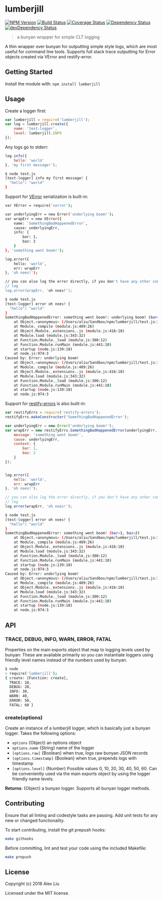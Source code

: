 # lumberjill

[![NPM Version](https://img.shields.io/npm/v/lumberjill.svg)](https://npmjs.org/package/lumberjill)
[![Build Status](https://travis-ci.org/DonutEspresso/lumberjill.svg?branch=master)](https://travis-ci.org/DonutEspresso/lumberjill)
[![Coverage Status](https://coveralls.io/repos/github/DonutEspresso/lumberjill/badge.svg?branch=master)](https://coveralls.io/github/DonutEspresso/lumberjill?branch=master)
[![Dependency Status](https://david-dm.org/DonutEspresso/lumberjill.svg)](https://david-dm.org/DonutEspresso/lumberjill)
[![devDependency Status](https://david-dm.org/DonutEspresso/lumberjill/dev-status.svg)](https://david-dm.org/DonutEspresso/lumberjill#info=devDependencies)


> a bunyan wrapper for simple CLT logging

A thin wrapper over bunyan for outputting simple style logs, which are most
useful for command line tools. Supports full stack trace outputting for Error
objects created via VError and restify-error.

## Getting Started

Install the module with: `npm install lumberjill`

## Usage

Create a logger first:

```js
var lumberjill = require('lumberjill');
var log = lumberjill.create({
    name: 'test-logger',
    level: lumberjill.INFO
});
```

Any logs go to stderr:

```js
log.info({
    hello: 'world'
}, 'my first message!');
```

```sh
$ node test.js
[test-logger] info my first message! {
  "hello": "world"
}
```

Support for [VError](https://github.com/joyent/node-verror) serialization is
built-in:

```sh
var VError = require('verror');

var underlyingErr = new Error('underlying boom!');
var wrapErr = new VError({
	name: 'SomethingBadHappenedError',
	cause: underlyingErr,
	info: {
		bar: 1,
		baz: 2
	}
}, 'something went boom!');

log.error({
	hello: 'world',
	err: wrapErr
}, 'oh noes!');

// you can also log the error directly, if you don't have any other context to
// log
log.error(wrapErr, 'oh noes!');
```

```sh
$ node test.js
[test-logger] error oh noes! {
  "hello": "world"
}
SomethingBadHappenedError: something went boom!: underlying boom! (bar=1, baz=2)
    at Object.<anonymous> (/Users/aliu/Sandbox/npm/lumberjill/test.js:11:15)
    at Module._compile (module.js:409:26)
    at Object.Module._extensions..js (module.js:416:10)
    at Module.load (module.js:343:32)
    at Function.Module._load (module.js:300:12)
    at Function.Module.runMain (module.js:441:10)
    at startup (node.js:139:18)
    at node.js:974:3
Caused by: Error: underlying boom!
    at Object.<anonymous> (/Users/aliu/Sandbox/npm/lumberjill/test.js:10:21)
    at Module._compile (module.js:409:26)
    at Object.Module._extensions..js (module.js:416:10)
    at Module.load (module.js:343:32)
    at Function.Module._load (module.js:300:12)
    at Function.Module.runMain (module.js:441:10)
    at startup (node.js:139:18)
    at node.js:974:3
```

Support for [restify-errors](https://github.com/restify/errors) is also
built-in:

```js
var restifyErrs = require('restify-errors');
restifyErrs.makeConstructor('SomethingBadHappenedError');

var underlyingErr = new Error('underlying boom!');
var wrapErr = new restifyErrs.SomethingBadHappenedError(underlyingErr, {
    message: 'something went boom!',
    cause: underlyingErr,
    context: {
        bar: 1,
        baz: 2
    }
});


log.error({
    hello: 'world',
    err: wrapErr
}, 'oh noes!');

// you can also log the error directly, if you don't have any other context to
// log
log.error(wrapErr, 'oh noes!');
```

```sh
$ node test.js
[test-logger] error oh noes! {
  "hello": "world"
}
SomethingBadHappenedError: something went boom! (bar=1, baz=2)
    at Object.<anonymous> (/Users/aliu/Sandbox/npm/lumberjill/test.js:13:15)
    at Module._compile (module.js:409:26)
    at Object.Module._extensions..js (module.js:416:10)
    at Module.load (module.js:343:32)
    at Function.Module._load (module.js:300:12)
    at Function.Module.runMain (module.js:441:10)
    at startup (node.js:139:18)
    at node.js:974:3
Caused by: Error: underlying boom!
    at Object.<anonymous> (/Users/aliu/Sandbox/npm/lumberjill/test.js:12:21)
    at Module._compile (module.js:409:26)
    at Object.Module._extensions..js (module.js:416:10)
    at Module.load (module.js:343:32)
    at Function.Module._load (module.js:300:12)
    at Function.Module.runMain (module.js:441:10)
    at startup (node.js:139:18)
    at node.js:974:3
```


## API


### TRACE, DEBUG, INFO, WARN, ERROR, FATAL
Properties on the main exports object that map to logging levels used by bunyan:
These are available primarily so you can instantiate loggers using friendly
level names instead of the numbers used by bunyan.

```sh
$ node
> require('lumberjill');
{ create: [Function: create],
  TRACE: 10,
  DEBUG: 20,
  INFO: 30,
  WARN: 40,
  ERROR: 50,
  FATAL: 60 }
```


### create(options)
Create an instance of a lumberjill logger, which is basically just a bunyan
logger. Takes the following options:

 * `options` {Object} an options object
 * `options.name` {String} name of the logger
 * `[options.raw]` {Boolean} when true, logs raw bunyan JSON records
 * `[options.timestamp]` {Boolean} when true, prepends logs with timestamp
 * `[options.level]` {Number} Possible values 0, 10, 20, 30, 40, 50, 60. Can
be conveniently used via the main exports object by using the logger friendly
name levels.

__Returns__: {Object} a bunyan logger. Supports all bunyan logger methods.


## Contributing

Ensure that all linting and codestyle tasks are passing. Add unit tests for any
new or changed functionality.

To start contributing, install the git prepush hooks:

```sh
make githooks
```

Before committing, lint and test your code using the included Makefile:
```sh
make prepush
```

## License

Copyright (c) 2018 Alex Liu

Licensed under the MIT license.
